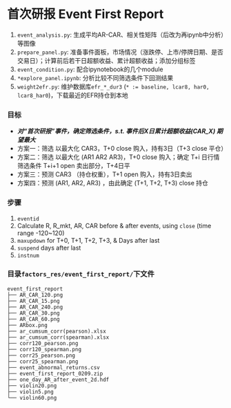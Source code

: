 # 首次研报 Event First Report

1. `event_analysis.py`: 生成平均AR-CAR、相关性矩阵（后改为再ipynb中分析）等图像
2. `prepare_panel.py`: 准备事件面板，市场情况（涨跌停、上市/停牌日期、是否交易日）；计算前后若干日超额收益、累计超额收益；添加分组标签
3. `event_condition.py`: 配合ipynotebook的几个module
4. `*explore_panel.ipynb`: 分析比较不同筛选条件下回测结果
5. `weight2efr.py`: 维护数据库`efr_*_dur3` (`* := baseline, lcar8, har0, lcar8_har0`)，下载最近的EFR持仓到本地

### 目标

- ***对“首次研报”事件，确定筛选条件，s.t. 事件后X日累计超额收益(CAR_X) 期望最大***
- 方案一：筛选 以最大化 CAR3，T+0 close 购入，持有3日（T+3 close 平仓） 
- 方案二：筛选 以最大化 (AR1 AR2 AR3)，T+0 close 购入；确定 T+i 日行情筛选条件 T+i+1 open 卖出部分，T+4日平 
- 方案三：预测 CAR3 （持仓权重），T+1 open 购入，持有3日卖出 
- 方案四：预测 (AR1, AR2, AR3) ，由此确定 (T+1, T+2, T+3) close 持仓


### 步骤

1. `eventid`
2. Calculate R, R_mkt, AR, CAR before & after events, using `close` (time range -120~120)
3. `maxupdown` for T+0, T+1, T+2, T+3, & Days after last
4. `suspend` days after last
5. `instnum`


### 目录`factors_res/event_first_report/`下文件

```
event_first_report
├── AR_CAR_120.png
├── AR_CAR_15.png
├── AR_CAR_240.png
├── AR_CAR_30.png
├── AR_CAR_60.png
├── ARbox.png
├── ar_cumsum_corr(pearson).xlsx
├── ar_cumsum_corr(spearman).xlsx
├── corr120_pearson.png
├── corr120_spearman.png
├── corr25_pearson.png
├── corr25_spearman.png
├── event_abnormal_returns.csv
├── event_first_report_0209.zip
├── one_day_AR_after_event_2d.hdf
├── violin20.png
├── violin5.png
└── violin60.png
```